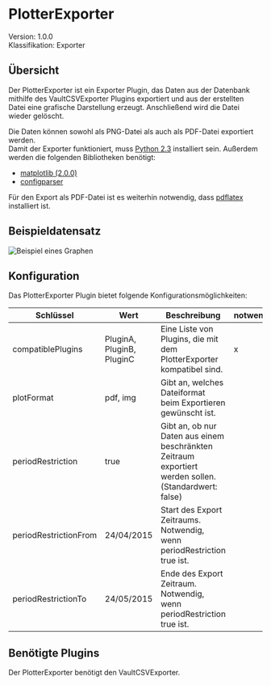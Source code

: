 # PlotterExporter
Version: 1.0.0  
Klassifikation: Exporter

Übersicht
-----
Der PlotterExporter ist ein Exporter Plugin, das Daten aus der Datenbank mithilfe des VaultCSVExporter Plugins exportiert und aus der erstellten Datei eine grafische Darstellung erzeugt. Anschließend wird die Datei wieder gelöscht.

Die Daten können sowohl als PNG-Datei als auch als PDF-Datei exportiert werden.  
Damit der Exporter funktioniert, muss [Python 2.3](https://www.python.org/download/releases/2.3/) installiert sein. 
Außerdem werden die folgenden Bibliotheken benötigt:

- [matplotlib (2.0.0)](https://matplotlib.org/2.0.0/index.html)
- [configparser](https://docs.python.org/2/library/configparser.html)

Für den Export als PDF-Datei ist es weiterhin notwendig, dass [pdflatex](https://www.latex-project.org/get/#tex-distributions) installiert ist.

Beispieldatensatz
-----
![Beispiel eines Graphen](https://i.imgur.com/TijPvyA.png)

Konfiguration
-----
Das PlotterExporter Plugin bietet folgende Konfigurationsmöglichkeiten:

| Schlüssel  | Wert | Beschreibung | notwendig |
| ------------- | ------------- |  ------------- | ------------- |
| compatiblePlugins | PluginA, PluginB, PluginC | Eine Liste von Plugins, die mit dem PlotterExporter kompatibel sind. | x
| plotFormat | pdf, img | Gibt an, welches Dateiformat beim Exportieren gewünscht ist. | 
| periodRestriction | true | Gibt an, ob nur Daten aus einem beschränkten Zeitraum exportiert werden sollen. (Standardwert: false) | 
| periodRestrictionFrom | 24/04/2015 | Start des Export Zeitraums. Notwendig, wenn periodRestriction true ist. |
| periodRestrictionTo | 24/05/2015 | Ende des Export Zeitraum. Notwendig, wenn periodRestriction true ist. |

Benötigte Plugins
-----
Der PlotterExporter benötigt den VaultCSVExporter.